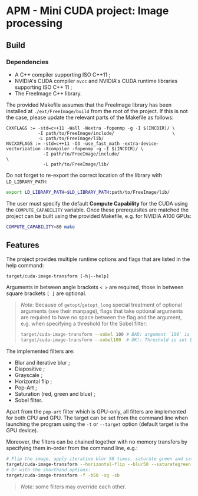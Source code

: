 # APM - Mini CUDA project: Image processing

## Build
### Dependencies
- A C++ compiler supporting ISO C++11 ;
- NVIDIA's CUDA compiler `nvcc` and NVIDIA's CUDA runtime libraries supporting ISO C++ 11 ;
- The FreeImage C++ library.

The provided Makefile assumes that the FreeImage library has been installed at `./ext/FreeImage/build` from the root of the project.
If this is not the case, please update the relevant parts of the Makefile as follows:
```make
CXXFLAGS := -std=c++11 -Wall -Wextra -fopenmp -g -I $(INCDIR)/ \
            -I path/to/FreeImage/include/                      \
            -L path/to/FreeImage/lib/
NVCXXFLAGS := -std=c++11 -O3 -use_fast_math -extra-device-vectorization -Xcompiler -fopenmp -g -I $(INCDIR)/ \
              -I path/to/FreeImage/include/                                                                  \
              -L path/to/FreeImage/lib/
```
Do not forget to re-export the correct location of the library with `LD_LIBRARY_PATH`:
```sh
export LD_LIBRARY_PATH=$LD_LIBRARY_PATH:path/to/FreeImage/lib/
```

The user must specify the default **Compute Capability** for the CUDA using the `COMPUTE_CAPABILITY` variable.
Once these prerequisites are matched the project can be built using the provided Makefile, e.g. for NVIDIA A100 GPUs:
```sh
COMPUTE_CAPABILITY=80 make
```

## Features
The project provides multiple runtime options and flags that are listed in the help command:
```
target/cuda-image-transform [-h|--help]
```
Arguments in between angle brackets `< >` are required, those in between square brackets `[ ]` are optional.
> *Note:* Because of `getopt`/`getopt_long` special treatment of optional arguments (see their manpage), flags that take optional arguments are required to have no space between the flag and the argument, e.g. when specifying a threshold for the Sobel filter:
> ```sh
> target/cuda-image-transform --sobel 100 # BAD: argument `100` is ignored
> target/cuda-image-transform --sobel100  # OK!: Threshold is set to `100`
> ```

The implemented filters are:
- Blur and iterative blur ;
- Diapositive ;
- Grayscale ;
- Horizontal flip ;
- Pop-Art ;
- Saturation (red, green and blue) ;
- Sobel filter.

Apart from the `pop-art` filter which is GPU-only, all filters are implemented for both CPU and GPU.
The target can be set from the command line when launching the program using the `-t` or `--target` option (default target is the GPU device).

Moreover, the filters can be chained together with no memory transfers by specifying them in-order from the command line, e.g.:
```sh
# Flip the image, apply iterative blur 50 times, saturate green and saturate blue:
target/cuda-image-transform --horizontal-flip --blur50 --saturategreen --saturateblue
# Or with the shorthand options:
target/cuda-image-transform -f -b50 -sg -sb
```
> *Note:* some filters may override each other.
